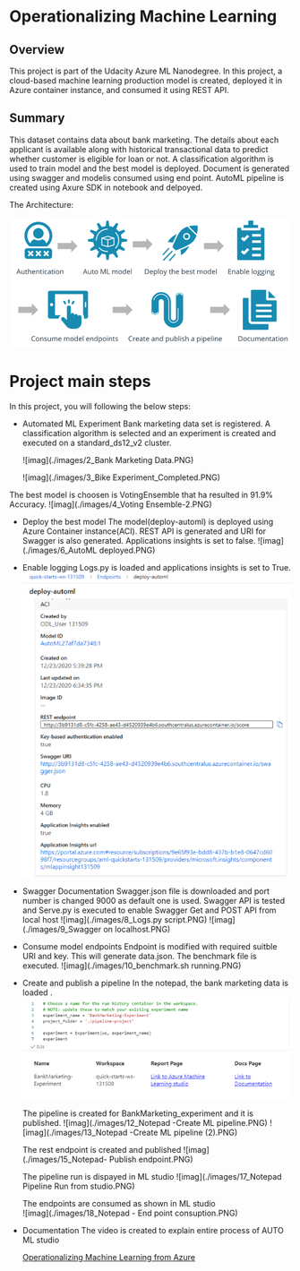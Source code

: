 # Operationalizing Machine Learning

## Overview
This project is part of the Udacity Azure ML Nanodegree.
In this project, a cloud-based machine learning production model is created, deployed it in Azure container instance, and consumed it using REST API.

## Summary
This dataset contains data about bank marketing. The details about each applicant is available along with historical transactional data to predict whether customer is eligible for loan or not. A classification algorithm is used to train model and the best model is deployed. Document is generated using swagger and modelis consumed using end point.
AutoML pipeline is created using Axure SDK in notebook and delpoyed.

The Architecture:

![imag](./images/1_Arch.png)



# Project main steps
In this project, you will following the below steps:

* Automated ML Experiment
  Bank marketing data set is registered. A classification algorithm is selected and an experiment is created and executed on a standard_ds12_v2 cluster.
 
	![imag](./images/2_Bank Marketing Data.PNG)
 
	![imag](./images/3_Bike Experiment_Completed.PNG)
 
The best model is choosen is VotingEnsemble that ha resulted in 91.9% Accuracy. ![imag](./images/4_Voting Ensemble-2.PNG)
 
 
* Deploy the best model
The model(deploy-automl) is deployed using Azure Container instance(ACI). REST API is generated and URI for Swagger is also generated. Applications insights is set to false.
	![imag](./images/6_AutoML deployed.PNG)
    
   
* Enable logging
	Logs.py is loaded and applications insights is set to True.
     ![imag](./images/7_InsightsEnabled.PNG)
     
* Swagger Documentation
    Swagger.json file is downloaded and port number is changed 9000 as default one is used. Swagger API is tested and Serve.py is executed to enable Swagger Get and POST API from local host
    ![imag](./images/8_Logs.py script.PNG)
    ![imag](./images/9_Swagger on localhost.PNG)
    
* Consume model endpoints
    Endpoint is modified with required suitble URI and key. This will generate data.json. The benchmark file is executed.
      ![imag](./images/10_benchmark.sh running.PNG)
      
* Create and publish a pipeline
   In the notepad, the bank marketing data is loaded .
   ![imag](./images/11_Notepad-Experiment.PNG)
   
   The pipeline is created for BankMarketing_experiment and it is published.
   ![imag](./images/12_Notepad -Create ML pipeline.PNG)
   ![imag](./images/13_Notepad -Create ML pipeline (2).PNG)
   
   The rest endpoint is created and published
   ![imag](./images/15_Notepad- Publish endpoint.PNG)
   
   The pipeline run is dispayed in ML studio
   ![imag](./images/17_Notepad Pipeline Run from studio.PNG)
    
   The endpoints are consumed as shown in ML studio  
   ![imag](./images/18_Notepad - End point consuption.PNG)
     
* Documentation
  The video is created to explain entire process of AUTO ML studio
  
  [Operationalizing Machine Learning from Azure](https://youtu.be/-DrpDr3xqic)
  
  
